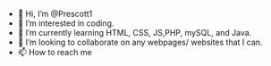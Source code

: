 - 👋 Hi, I’m @Prescott1
- 👀 I’m interested in coding.
- 🌱 I’m currently learning HTML, CSS, JS,PHP, mySQL, and Java.  
- 💞️ I’m looking to collaborate on any webpages/ websites that I can.
- 📫 How to reach me 

<!---
Prescott1/Prescott1 is a ✨ special ✨ repository because its `README.md` (this file) appears on your GitHub profile.
You can click the Preview link to take a look at your changes.
--->
